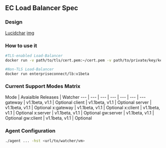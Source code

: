 ## EC Load Balancer Spec
### Design
[Lucidchar](https://www.lucidchart.com/invitations/accept/7bbe2eee-a21b-480c-bf7e-53a430fcbfd8)
[img](https://www.lucidchart.com/invitations/accept/7bbe2eee-a21b-480c-bf7e-53a430fcbfd8)

### How to use it
```sh
#TLS-enabled Load-Balancer
docker run -v path/to/tls/cert.pem:~/cert.pem -v path/to/private/key/key.pem:~/key.pem enterpriseconnect/lb:v1beta

#Non-TLS Load-Balancer
docker run enterpriseconnect/lb:v1beta
```

### Current Support Modes Matrix
Mode | Avaialble Releases | Watcher
--- | --- | --- | --- | --- | --- | ---
gateway | v1.1beta, v1.1 | Optional
client | v1.1beta, v1.1 | Optional
server | v1.1beta, v1.1 | Optional 
x:gateway | v1.1beta, v1.1 | Optional 
x:client | v1.1beta, v1.1 | Optional
x:server | v1.1beta, v1.1 | Optional
gw:server | v1.1beta, v1.1 | Optional
gw:client | v1.1beta, v1.1 | Optional

### Agent Configuration
```sh
./agent ... -hst <url/to/watcher/vm>
```